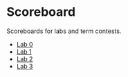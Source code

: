 # Scoreboard
Scoreboards for labs and term contests.

- [Lab 0](./lab0)
- [Lab 1](./lab1)
- [Lab 2](./lab2)
- [Lab 3](./lab3)
